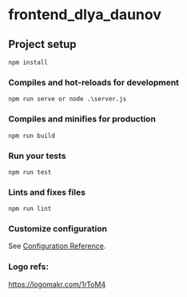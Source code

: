 # frontend_dlya_daunov

## Project setup
```
npm install
```

### Compiles and hot-reloads for development
```
npm run serve or node .\server.js
```

### Compiles and minifies for production
```
npm run build
```

### Run your tests
```
npm run test
```

### Lints and fixes files
```
npm run lint
```

### Customize configuration
See [Configuration Reference](https://cli.vuejs.org/config/).

### Logo refs:
https://logomakr.com/1rToM4
